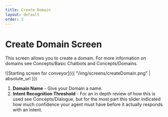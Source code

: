 ```yaml
---
title: Create Domain
layout: default
order: 2
---
```


# Create Domain Screen

This screen allows you to create a domain. For more information on domains see Concepts/Basic Chatbots and Concepts/Domains.

![Starting screen for conveyor]({{ "/img/screens/createDomain.png" | absolute_url }})

1. **Domain Name** - Give your Domain a name.
2. **Intent Recognition Threshold** - For an in depth review of how this is used see Concepts/Dialogue, but for the most part this slider indicated how much confidence your agent must have before it actually responds with an intent.


